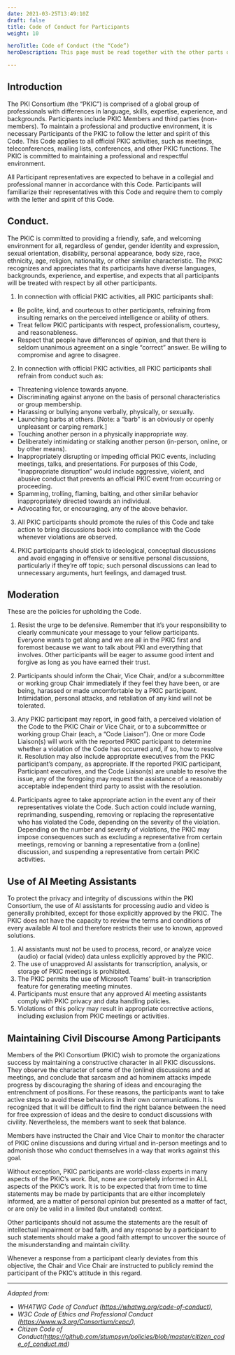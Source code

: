 ```yaml
---
date: 2021-03-25T13:49:10Z
draft: false
title: Code of Conduct for Participants
weight: 10

heroTitle: Code of Conduct (the “Code”)
heroDescription: This page must be read together with the other parts of the [Code of Conduct of the PKI Consortium](../).

---
```


## Introduction

The PKI Consortium (the “PKIC”) is comprised of a global group of professionals with differences in language, skills, expertise, experience, and backgrounds. Participants include PKIC Members and third parties (non-members). To maintain a professional and productive environment, it is necessary Participants of the PKIC to follow the letter and spirit of this Code. This Code applies to all official PKIC activities, such as meetings, teleconferences, mailing lists, conferences, and other PKIC functions. The PKIC is committed to maintaining a professional and respectful environment.

All Participant representatives are expected to behave in a collegial and professional manner in accordance with this Code. Participants will familiarize their representatives with this Code and require them to comply with the letter and spirit of this Code.

## Conduct. 

The PKIC is committed to providing a friendly, safe, and welcoming environment for all, regardless of gender, gender identity and expression, sexual orientation, disability, personal appearance, body size, race, ethnicity, age, religion, nationality, or other similar characteristic. The PKIC recognizes and appreciates that its participants have diverse languages, backgrounds, experience, and expertise, and expects that all participants will be treated with respect by all other participants. 

1. In connection with official PKIC activities, all PKIC participants shall:

- Be polite, kind, and courteous to other participants, refraining from insulting remarks on the perceived intelligence or ability of others.
- Treat fellow PKIC participants with respect, professionalism, courtesy, and reasonableness.
- Respect that people have differences of opinion, and that there is seldom unanimous agreement on a single “correct” answer. Be willing to compromise and agree to disagree.

2. In connection with official PKIC activities, all PKIC participants shall refrain from conduct such as:

- Threatening violence towards anyone.
- Discriminating against anyone on the basis of personal characteristics or group membership.
- Harassing or bullying anyone verbally, physically, or sexually.
- Launching barbs at others. [Note: a “barb” is an obviously or openly unpleasant or carping remark.]
- Touching another person in a physically inappropriate way.
- Deliberately intimidating or stalking another person (in-person, online, or by other means).
- Inappropriately disrupting or impeding official PKIC events, including meetings, talks, and presentations. For purposes of this Code, “inappropriate disruption” would include aggressive, violent, and abusive conduct that prevents an official PKIC event from occurring or proceeding.
- Spamming, trolling, flaming, baiting, and other similar behavior inappropriately directed towards an individual.
- Advocating for, or encouraging, any of the above behavior.

3. All PKIC participants should promote the rules of this Code and take action to bring discussions back into compliance with the Code whenever violations are observed.

4. PKIC participants should stick to ideological, conceptual discussions and avoid engaging in offensive or sensitive personal discussions, particularly if they’re off topic; such personal discussions can lead to unnecessary arguments, hurt feelings, and damaged trust.

## Moderation

These are the policies for upholding the Code.

1. Resist the urge to be defensive. Remember that it’s your responsibility to clearly communicate your message to your fellow participants. Everyone wants to get along and we are all in the PKIC first and foremost because we want to talk about PKI and everything that involves. Other participants will be eager to assume good intent and forgive as long as you have earned their trust.

2. Participants should inform the Chair, Vice Chair, and/or a subcommittee or working group Chair immediately if they feel they have been, or are being, harassed or made uncomfortable by a PKIC participant. Intimidation, personal attacks, and retaliation of any kind will not be tolerated.

3. Any PKIC participant may report, in good faith, a perceived violation of the Code to the PKIC Chair or Vice Chair, or to a subcommittee or working group Chair (each, a “Code Liaison”). One or more Code Liaison(s) will work with the reported PKIC participant to determine whether a violation of the Code has occurred and, if so, how to resolve it. Resolution may also include appropriate executives from the PKIC participant’s company, as appropriate. If the reported PKIC participant, Participant executives, and the Code Liaison(s) are unable to resolve the issue, any of the foregoing may request the assistance of a reasonably acceptable independent third party to assist with the resolution.

4. Participants agree to take appropriate action in the event any of their representatives violate the Code. Such action could include warning, reprimanding, suspending, removing or replacing the representative who has violated the Code, depending on the severity of the violation. Depending on the number and severity of violations, the PKIC may impose consequences such as excluding a representative from certain meetings, removing or banning a representative from a (online) discussion, and suspending a representative from certain PKIC activities.

## Use of AI Meeting Assistants

To protect the privacy and integrity of discussions within the PKI Consortium, the use of AI assistants for processing audio and video is generally prohibited, except for those explicitly approved by the PKIC. The PKIC does not have the capacity to review the terms and conditions of every available AI tool and therefore restricts their use to known, approved solutions.

1. AI assistants must not be used to process, record, or analyze voice (audio) or facial (video) data unless explicitly approved by the PKIC.
2. The use of unapproved AI assistants for transcription, analysis, or storage of PKIC meetings is prohibited.
3. The PKIC permits the use of Microsoft Teams' built-in transcription feature for generating meeting minutes.
4. Participants must ensure that any approved AI meeting assistants comply with PKIC privacy and data handling policies.
5. Violations of this policy may result in appropriate corrective actions, including exclusion from PKIC meetings or activities.

## Maintaining Civil Discourse Among Participants

Members of the PKI Consortium (PKIC) wish to promote the organizations success by maintaining a constructive character in all PKIC discussions. They observe the character of some of the (online) discussions and at meetings, and conclude that sarcasm and ad hominem attacks impede progress by discouraging the sharing of ideas and encouraging the entrenchment of positions. For these reasons, the participants want to take active steps to avoid these behaviors in their own communications.
It is recognized that it will be difficult to find the right balance between the need for free expression of ideas and the desire to conduct discussions with civility. Nevertheless, the members want to seek that balance.

Members have instructed the Chair and Vice Chair to monitor the character of PKIC online discussions and during virtual and in-person meetings and to admonish those who conduct themselves in a way that works against this goal.

Without exception, PKIC participants are world-class experts in many aspects of the PKIC’s work. But, none are completely informed in ALL aspects of the PKIC’s work. It is to be expected that from time to time statements may be made by participants that are either incompletely informed, are a matter of personal opinion but presented as a matter of fact, or are only be valid in a limited (but unstated) context. 

Other participants should not assume the statements are the result of intellectual impairment or bad faith, and any response by a participant to such statements should make a good faith attempt to uncover the source of the misunderstanding and maintain civility.

Whenever a response from a participant clearly deviates from this objective, the Chair and Vice Chair are instructed to publicly remind the participant of the PKIC’s attitude in this regard.

---

_Adapted from:_
- *WHATWG Code of Conduct (https://whatwg.org/code-of-conduct),*
- *W3C Code of Ethics and Professional Conduct (https://www.w3.org/Consortium/cepc/),*
- *Citizen Code of Conduct(https://github.com/stumpsyn/policies/blob/master/citizen_code_of_conduct.md)*
